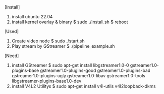 [Install]
1. install ubuntu 22.04
2. install kernel overlay & binary
    $ sudo ./install.sh
    $ reboot

[Used]
1. Create video node
    $ sudo ./start.sh
2. Play stream by GStreamer
    $ ./pipeline_example.sh

[Need]
1. install GStreamer 
    $ sudo apt-get install libgstreamer1.0-0 gstreamer1.0-plugins-base gstreamer1.0-plugins-good gstreamer1.0-plugins-bad gstreamer1.0-plugins-ugly gstreamer1.0-libav gstreamer1.0-tools libgstreamer-plugins-base1.0-dev
2. install V4L2 Utilitys
    $ sudo apt-get install v4l-utils v4l2loopback-dkms
